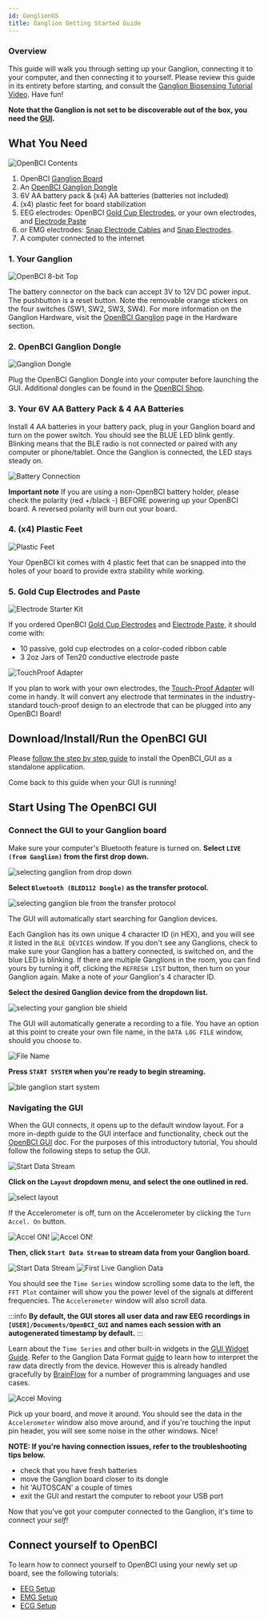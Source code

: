 ```yaml
---
id: GanglionGS
title: Ganglion Getting Started Guide
---
```

### Overview

This guide will walk you through setting up your Ganglion, connecting it to your computer, and then connecting it to yourself. Please review this guide in its entirety before starting, and consult the [Ganglion Biosensing Tutorial Video](https://youtu.be/l13R_99h0qQ). Have fun!

**Note that the Ganglion is not set to be discoverable out of the box, you need the [GUI](https://openbci.com/downloads).**

## What You Need

![OpenBCI Contents](../../assets/GettingStartedImages/ganglion_what_you_need.png)

1.  OpenBCI [Ganglion Board](https://shop.openbci.com/collections/frontpage/products/ganglion-board)
2.  An [OpenBCI Ganglion Dongle](https://shop.openbci.com/products/ganglion-dongle)
3.  6V AA battery pack & (x4) AA batteries (batteries not included)
4.  (x4) plastic feet for board stabilization
5.  EEG electrodes: OpenBCI [Gold Cup Electrodes](http://shop.openbci.com/collections/frontpage/products/openbci-gold-cup-electrodes?variant=9056028163), or your own electrodes, and [Electrode Paste](https://shop.openbci.com/products/ten20-conductive-paste-8oz-jar) 
6.  or EMG electrodes: [Snap Electrode Cables](http://shop.openbci.com/collections/frontpage/products/emg-ecg-snap-electrode-cables?variant=32372786958) and [Snap Electrodes](https://shop.openbci.com/products/kendall-emg-ecg-foam-solid-gel-electrodes-30-pack).
7.  A computer connected to the internet

### 1. Your Ganglion

![OpenBCI 8-bit Top](../../assets/GettingStartedImages/ganglion_head_shot.jpg)

The battery connector on the back can accept 3V to 12V DC power input. The pushbutton is a reset button. Note the removable orange stickers on the four switches (SW1, SW2, SW3, SW4). For more information on the Ganglion Hardware, visit the [OpenBCI Ganglion](Ganglion/01-GanglionBoard.md) page in the Hardware section.

### 2. OpenBCI Ganglion Dongle

![Ganglion Dongle](../../assets/GettingStartedImages/Ganglion_dongle.jpeg)

Plug the OpenBCI Ganglion Dongle into your computer before launching the GUI. Additional dongles can be found in the [OpenBCI Shop](https://shop.openbci.com/products/ganglion-dongle).

### 3. Your 6V AA Battery Pack & 4 AA Batteries

Install 4 AA batteries in your battery pack, plug in your Ganglion board and turn on the power switch. You should see the BLUE LED blink gently. Blinking means that the BLE radio is not connected or paired with any computer or phone/tablet. Once the Ganglion is connected, the LED stays steady on.

![Battery Connection](../../assets/GettingStartedImages/ganglion_batteryConnection.png)

**Important note**
If you are using a non-OpenBCI battery holder, please check the polarity (red +/black -) BEFORE powering up your OpenBCI board. A reversed polarity will burn out your board.

### 4. (x4) Plastic Feet

![Plastic Feet](../../assets/GettingStartedImages/ganglion_wPlasticFeet.png)

Your OpenBCI kit comes with 4 plastic feet that can be snapped into the holes of your board to provide extra stability while working.

### 5. Gold Cup Electrodes and Paste

![Electrode Starter Kit](../../assets/GettingStartedImages/electrodeStarterKit.png)

If you ordered OpenBCI [Gold Cup Electrodes](http://shop.openbci.com/collections/frontpage/products/openbci-gold-cup-electrodes?variant=9056028163) and [Electrode Paste](http://shop.openbci.com/collections/frontpage/products/ten20-conductive-paste-2oz-jars), it should come with:

-   10 passive, gold cup electrodes on a color-coded ribbon cable
-   3 2oz Jars of Ten20 conductive electrode paste

![TouchProof Adapter](../../assets/GettingStartedImages/touch_proof.jpg)

If you plan to work with your own electrodes, the [Touch-Proof Adapter](http://shop.openbci.com/collections/frontpage/products/touch-proof-electrode-cable-adapter?variant=31007211715) will come in handy. It will convert any electrode that terminates in the industry-standard touch-proof design to an electrode that can be plugged into any OpenBCI Board!

## Download/Install/Run the OpenBCI GUI

Please [follow the step by step guide](Software/OpenBCISoftware/01-OpenBCI_GUI.md#installing-the-openbci-gui-as-a-standalone-application) to install the OpenBCI_GUI as a standalone application.

Come back to this guide when your GUI is running!

## Start Using The OpenBCI GUI

### Connect the GUI to your Ganglion board

Make sure your computer's Bluetooth feature is turned on. **Select `LIVE (from Ganglion)` from the first drop down.**

![selecting ganglion from drop down](../../assets/GettingStartedImages/ble112_ganglion_select_ganglion.png)

**Select `Bluetooth (BLED112 Dongle)` as the transfer protocol.**

![selecting ganglion ble from the transfer protocol](../../assets/GettingStartedImages/ble112_ganglion_select.png)

The GUI will automatically start searching for Ganglion devices.

Each Ganglion has its own unique 4 character ID (in HEX), and you will see it listed in the `BLE DEVICES` window. If you don't see any Ganglions, check to make sure your Ganglion has a battery connected, is switched on, and the blue LED is blinking. If there are multiple Ganglions in the room, you can find yours by turning it off, clicking the `REFRESH LIST` button, then turn on your Ganglion again. Make a note of _your_ Ganglion's 4 character ID.  

**Select the desired Ganglion device from the dropdown list.**

![selecting your ganglion ble shield](../../assets/GettingStartedImages/ble112_ganglion_select_peripheral.png)

The GUI will automatically generate a recording to a file. You have an option at this point to create your own file name, in the `DATA LOG FILE` window, should you choose to.

![File Name](../../assets/GettingStartedImages/ble112_ganglion_fileName.png)

**Press `START SYSTEM` when you're ready to begin streaming.**

![ble ganglion start system](../../assets/GettingStartedImages/ble112_ganglion_start_system.png)

### Navigating the GUI

When the GUI connects, it opens up to the default window layout. For a more in-depth guide to the GUI interface and functionality, check out the [OpenBCI GUI](Software/OpenBCISoftware/01-OpenBCI_GUI.md) doc. For the purposes of this introductory tutorial, You should follow the following steps to setup the GUI.  

![Start Data Stream](../../assets/GettingStartedImages/ganglion_connected-idle-GUIv4.png)

**Click on the `Layout` dropdown menu, and select the one outlined in red.**

![select layout](../../assets/GettingStartedImages/ganglion_select-layout.png)

If the Accelerometer is off, turn on the Accelerometer by clicking the `Turn Accel. On` button.

![Accel ON!](../../assets/GettingStartedImages/ganglion_accel-ON.jpg)
![Accel ON!](../../assets/GettingStartedImages/ganglion_accel-ON.png)

**Then, click `Start Data Stream` to stream data from your Ganglion board.**

![Start Data Stream](../../assets/GettingStartedImages/ganglion_Start.png)
![First Live Ganglion Data](../../assets/GettingStartedImages/ganglion_first-data.jpg)  

You should see the `Time Series` window scrolling some data to the left, the `FFT Plot` container will show you the power level of the signals at different frequencies. The `Accelerometer` window will also scroll data.

:::info
**By default, the GUI stores all user data and raw EEG recordings in `[USER]/Documents/OpenBCI_GUI` and names each session with an autogenerated timestamp by default.**
:::

Learn about the `Time Series` and other built-in widgets in the [GUI Widget Guide](Software/OpenBCISoftware/02_GUI_Widget_Guide.md). Refer to the Ganglion Data Format [guide](Ganglion/08-Ganglion_Data_Format.md#binary-format) to learn how to interpret the raw data directly from the device. However this is already handled gracefully by [BrainFlow](ForDevelopers/01-SoftwareDevelopment.md#introducing-brainflow) for a number of programming languages and use cases.

![Accel Moving](../../assets/GettingStartedImages/ganglion_moving-accelerometer.jpg)

Pick up your board, and move it around. You should see the data in the `Accelerometer` window also move around, and if you're touching the input pin header, you will see some noise in the other windows. Nice!  

**NOTE: If you're having connection issues, refer to the troubleshooting tips below.**

-   check that you have fresh batteries
-   move the Ganglion board closer to its dongle
-   hit 'AUTOSCAN' a couple of times
-   exit the GUI and restart the computer to reboot your USB port

Now that you've got your computer connected to the Ganglion, it's time to connect your _self!_

## Connect yourself to OpenBCI

To learn how to connect yourself to OpenBCI using your newly set up board, see the following tutorials:

-   [EEG Setup](GettingStarted/Biosensing-Setups/01-EEG-Setup.md)
-   [EMG Setup](GettingStarted/Biosensing-Setups/02-EMG-Setup.md)
-   [ECG Setup](GettingStarted/Biosensing-Setups/03-ECG-Setup.md)
